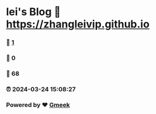 # lei's Blog :link: https://zhangleivip.github.io 
### :page_facing_up: [1](https://zhangleivip.github.io/tag.html) 
### :speech_balloon: 0 
### :hibiscus: 68 
### :alarm_clock: 2024-03-24 15:08:27 
### Powered by :heart: [Gmeek](https://github.com/Meekdai/Gmeek)
